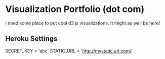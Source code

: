 Visualization Portfolio (dot com)
=================================

I need some place to put cool d3.js visualizations. It might as well be
here!

Heroku Settings
---------------
SECRET\_KEY = 'abc'
STATIC\_URL = 'http://mystatic.url.com/'

